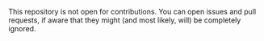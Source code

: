 This repository is not open for contributions. You can open issues and pull requests, if aware that they might (and most likely, will) be completely ignored.
